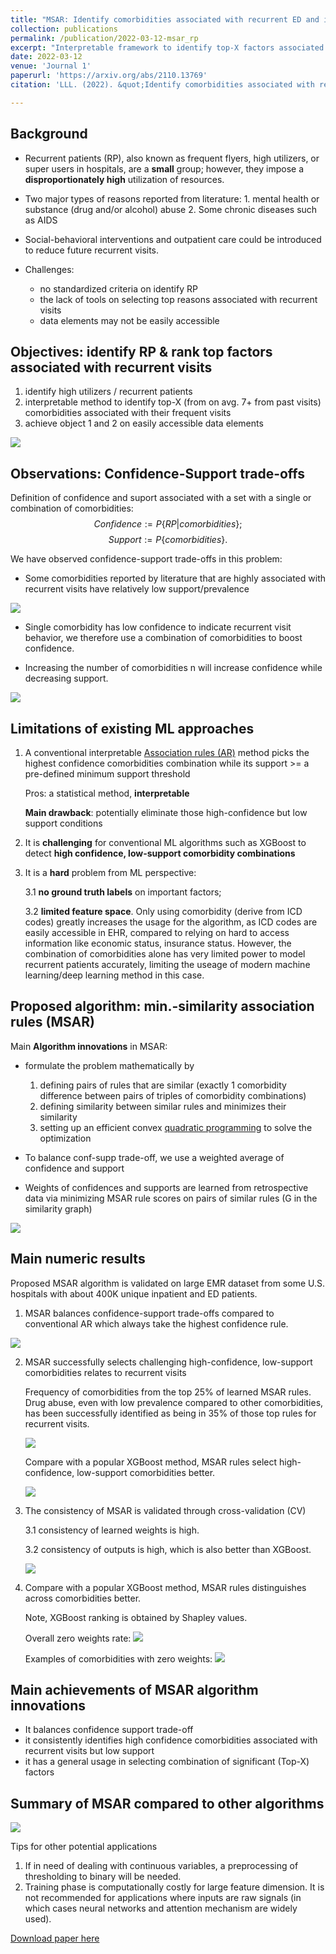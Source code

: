 ```yaml
---
title: "MSAR: Identify comorbidities associated with recurrent ED and in-patient visits"
collection: publications
permalink: /publication/2022-03-12-msar_rp
excerpt: "Interpretable framework to identify top-X factors associated with ED & in-patient recurrent visits. <br/><img src='/images/msar_rp/msar_summary.png'>"
date: 2022-03-12
venue: 'Journal 1'
paperurl: 'https://arxiv.org/abs/2110.13769'
citation: 'LLL. (2022). &quot;Identify comorbidities associated with recurrent ED and in-patient visits.&quot; <i>Journal 1</i>. 1(3).'

---
```


Background
-----

- Recurrent patients (RP), also known as frequent flyers, high utilizers, or super users in hospitals, are a **small** group; however, they impose a **disproportionately high** utilization of resources.

- Two major types of reasons reported from literature: 1. mental health or substance (drug and/or alcohol) abuse  2. Some chronic diseases such as AIDS

- Social-behavioral interventions and outpatient care could be introduced to reduce future recurrent visits.

- Challenges: 
    - no standardized criteria on identify RP
    - the lack of tools on selecting top reasons associated with recurrent visits
    - data elements may not be easily accessible

Objectives: identify RP & rank top factors associated with recurrent visits
-----

1. identify high utilizers / recurrent patients
2. interpretable method to identify top-X (from on avg. 7+ from past visits) comorbidities associated with their frequent visits
3. achieve object 1 and 2 on easily accessible data elements

<img src='/images/msar_rp/framework.png'>


Observations: Confidence-Support trade-offs
-----
Definition of confidence and suport associated with a set with a single or combination of comorbidities: 
$$Confidence:=P{\{RP|comorbidities\}};$$
$$ Support:= P{\{comorbidities\}}.$$


We have observed confidence-support trade-offs in this problem:
- Some comorbidities reported by literature that are highly associated with recurrent visits have relatively low support/prevalence

<img src='/images/msar_rp/conf_supp_trade_off_commor.png'>

- Single comorbidity has low confidence to indicate recurrent visit behavior, we therefore use a combination of comorbidities to boost confidence.

- Increasing the number of comorbidities n will increase confidence while decreasing support.

<img src='/images/msar_rp/conf_supp_trade_off_num_com.png'>



Limitations of existing ML approaches
----
1. A conventional interpretable [Association rules (AR)](https://en.wikipedia.org/wiki/Association_rule_learning) method
picks the highest confidence comorbidities combination 
 while its support >= a pre-defined minimum support threshold

    Pros: a statistical method, **interpretable** 

    **Main drawback**: potentially eliminate those high-confidence but low support conditions


2. It is **challenging** for conventional ML algorithms such as XGBoost to detect **high confidence, low-support comorbidity combinations** 

3. It is a **hard** problem from ML perspective: 
    
    3.1 **no ground truth labels** on important factors;
    
    3.2 **limited feature space**. Only using comorbidity (derive from ICD codes) greatly increases the usage for the algorithm, as ICD codes are easily accessible in EHR, compared to relying on hard to access information like economic status, insurance status. However, the combination of comorbidities alone has very limited power to model recurrent patients accurately, limiting the useage of modern machine learning/deep learning method in this case.
  

Proposed algorithm: min.-similarity association rules (MSAR)
----
Main **Algorithm innovations** in MSAR: 
- formulate the problem mathematically by  
  1. defining pairs of rules that are similar (exactly 1 comorbidity difference between pairs of triples of comorbidity combinations)
  2. defining similarity between similar rules and minimizes their similarity
  3. setting up an efficient convex [quadratic programming](https://en.wikipedia.org/wiki/Quadratic_programming) to solve the optimization 

- To balance conf-supp trade-off, we use a weighted average of confidence and support

- Weights of confidences and supports are learned from retrospective data via minimizing MSAR rule scores on pairs of similar rules 
  (G in the similarity graph) 

<img src='/images/msar_rp/msar_proposal.png'>


Main numeric results
----
Proposed MSAR algorithm is validated on large EMR dataset from some U.S. hospitals with about 400K unique inpatient and ED patients.

1. MSAR balances confidence-support trade-offs compared to conventional AR which always take the highest confidence rule.
<img src='/images/msar_rp/balance_cs_tradeoff.png'>

2. MSAR successfully selects challenging high-confidence, low-support comorbidities relates to recurrent visits


    Frequency of comorbidities from the top $25\%$ of learned MSAR rules. Drug abuse, even with low prevalence compared to other comorbidities, has been successfully identified as being in $35\%$ of those top rules for recurrent visits.

    <img src='/images/msar_rp/combine_msar.png'>


    Compare with a popular XGBoost method, MSAR rules select high-confidence, low-support comorbidities better.

    <img src='/images/msar_rp/compare_xgboost.png'>

3. The consistency of MSAR is validated through cross-validation (CV)

    3.1 consistency of learned weights is high.
 
    3.2 consistency of outputs is high, which is also better than XGBoost.

    <img src='/images/msar_rp/consistency.png'>

4. Compare with a popular XGBoost method, MSAR rules distinguishes across comorbidities better.

    Note, XGBoost ranking is obtained by Shapley values. 

    Overall zero weights rate:
    <img src='/images/msar_rp/comp_xgboost_zero.png'>

    Examples of comorbidities with zero weights:
    <img src='/images/msar_rp/comp_xgboost_zero_examples.png'>


Main achievements of MSAR algorithm innovations
----
- It balances confidence support trade-off 
- it consistently identifies high confidence comorbidities associated with recurrent visits but low support
- it has a general usage in selecting combination of significant (Top-X) factors


Summary of MSAR compared to other algorithms
----
<img src='/images/msar_rp/msar_summary.png'>

Tips for other potential applications 
1. If in need of dealing with continuous variables, a preprocessing of thresholding to binary will be needed.
2. Training phase is computationally costly for large feature dimension. It is not recommended for applications where inputs are raw signals (in which cases neural networks and attention mechanism are widely used).  



[Download paper here](https://arxiv.org/abs/2110.13769)

<!-- Recommended citation: Your Name, You. (2015). "Paper Title Number 3." <i>Journal 1</i>. 1(3). 
-->